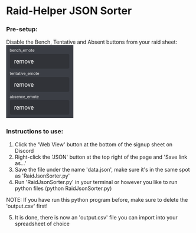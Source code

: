 # Raid-Helper JSON Sorter

### Pre-setup:
Disable the Bench, Tentative and Absent buttons from your raid sheet:<br>
![Disable](./disable.png)

### Instructions to use:
1. Click the 'Web View' button at the bottom of the signup sheet on Discord
2. Right-click the 'JSON' button at the top right of the page and 'Save link as...'
3. Save the file under the name 'data.json', make sure it's in the same spot as 'RaidJsonSorter.py'
4. Run 'RaidJsonSorter.py' in your terminal or however you like to run python files (python RaidJsonSorter.py)

NOTE: If you have run this python program before, make sure to delete the 'output.csv' first!

5. It is done, there is now an 'output.csv' file you can import into your spreadsheet of choice
